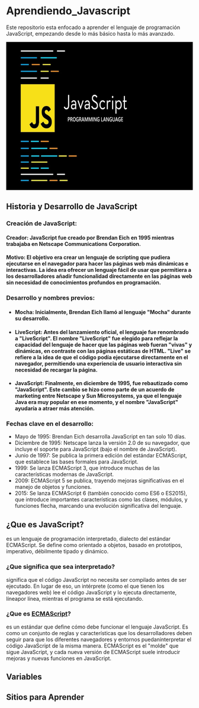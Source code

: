 # Aprendiendo_Javascript
Este repositorio esta enfocado a aprender el lenguaje de programación JavaScript, empezando desde lo más básico hasta lo más avanzado.

<div align="center">
<img src="./Imagenes/images_9353691196_2f49650ed42b1-Para-que-e-usado-o-JavaScript.jpg" alt="JavaScript" width="900" height="400"/>
</div>

## Historia y Desarrollo de JavaScript

### Creación de JavaScript:

#### Creador: JavaScript fue creado por Brendan Eich en 1995 mientras trabajaba en Netscape Communications Corporation.

#### Motivo: El objetivo era crear un lenguaje de scripting que pudiera ejecutarse en el navegador para hacer las páginas web más dinámicas e interactivas. La idea era ofrecer un lenguaje fácil de usar que permitiera a los desarrolladores añadir funcionalidad directamente en las páginas web sin necesidad de conocimientos profundos en programación.

### Desarrollo y nombres previos:

* #### Mocha: Inicialmente, Brendan Eich llamó al lenguaje "Mocha" durante su desarrollo.

* ####  LiveScript: Antes del lanzamiento oficial, el lenguaje fue renombrado a "LiveScript". El nombre "LiveScript" fue elegido para reflejar la capacidad del lenguaje de hacer que las páginas web fueran "vivas" y dinámicas, en contraste con las páginas estáticas de HTML. "Live" se refiere a la idea de que el código podía ejecutarse directamente en el navegador, permitiendo una experiencia de usuario interactiva sin necesidad de recargar la página.

* #### JavaScript: Finalmente, en diciembre de 1995, fue rebautizado como "JavaScript". Este cambio se hizo como parte de un acuerdo de marketing entre Netscape y Sun Microsystems, ya que el lenguaje Java era muy popular en ese momento, y el nombre "JavaScript" ayudaría a atraer más atención.

### Fechas clave en el desarrollo:

* Mayo de 1995: Brendan Eich desarrolla JavaScript en tan solo 10 días.
* Diciembre de 1995: Netscape lanza la versión 2.0 de su navegador, que incluye el soporte para JavaScript (bajo el nombre de JavaScript).
* Junio de 1997: Se publica la primera edición del estándar ECMAScript, que establece las bases formales para JavaScript.
* 1999: Se lanza ECMAScript 3, que introduce muchas de las características modernas de JavaScript.
* 2009: ECMAScript 5 se publica, trayendo mejoras significativas en el manejo de objetos y funciones.
* 2015: Se lanza ECMAScript 6 (también conocido como ES6 o ES2015), que introduce importantes características como las clases, módulos, y funciones flecha, marcando una evolución significativa del lenguaje.



## ¿Que es JavaScript?
es un lenguaje de programación interpretado, dialecto del estándar ECMAScript. Se define como orientado a objetos,​ basado en prototipos, imperativo, débilmente tipado y dinámico.

### ¿Que significa que sea interpretado?
significa que el código JavaScript no necesita ser compilado antes de ser ejecutado. En lugar de eso, un intérprete (como el que tienen los navegadores web) lee el código JavaScript y lo ejecuta directamente, líneapor línea, mientras el programa se está ejecutando.

### ¿Que es [ECMAScript](https://es.wikipedia.org/wiki/ECMAScript)?
es un estándar que define cómo debe funcionar el lenguaje JavaScript. Es como un conjunto de reglas y características que los desarrolladores deben seguir para que los diferentes navegadores y entornos puedaninterpretar el código JavaScript de la misma manera. ECMAScript es el "molde" que sigue JavaScript, y cada nueva versión de ECMAScript suele introducir mejoras y nuevas funciones en JavaScript.



## Variables

## Sitios para Aprender
